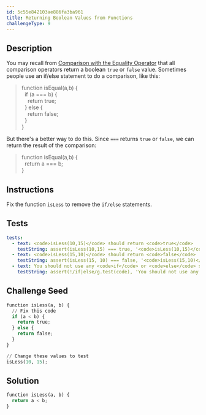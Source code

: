 ```yaml
---
id: 5c55e842103ae886fa3ba961
title: Returning Boolean Values from Functions
challengeType: 9
---
```


## Description
<section id='description'>
You may recall from <a href="waypoint-comparison-with-the-equality-operator" target="_blank">Comparison with the Equality Operator</a> that all comparison operators return a boolean <code>true</code> or <code>false</code> value.
Sometimes people use an if/else statement to do a comparison, like this:
<blockquote>function isEqual(a,b) {<br>&nbsp;&nbsp;if (a === b) {<br>&nbsp;&nbsp;&nbsp;&nbsp;return true;<br>&nbsp;&nbsp;} else {<br>&nbsp;&nbsp;&nbsp;&nbsp;return false;<br>&nbsp;&nbsp;}<br>}</blockquote>
But there's a better way to do this. Since <code>===</code> returns <code>true</code> or <code>false</code>, we can return the result of the comparison:
<blockquote>function isEqual(a,b) {<br>&nbsp;&nbsp;return a === b;<br>}</blockquote>
</section>

## Instructions
<section id='instructions'>
Fix the function <code>isLess</code> to remove the <code>if/else</code> statements.
</section>

## Tests
<section id='tests'>

```yml
tests:
  - text: <code>isLess(10,15)</code> should return <code>true</code>
    testString: assert(isLess(10,15) === true, '<code>isLess(10,15)</code> should return <code>true</code>');
  - text: <code>isLess(15,10)</code> should return <code>false</code>
    testString: assert(isLess(15, 10) === false, '<code>isLess(15,10)</code> should return <code>false</code>');
  - text: You should not use any <code>if</code> or <code>else</code> statements
    testString: assert(!/if|else/g.test(code), 'You should not use any <code>if</code> or <code>else</code> statements');

```

</section>

## Challenge Seed
<section id='challengeSeed'>

<div id='py-seed'>

```python
function isLess(a, b) {
  // Fix this code
  if (a < b) {
    return true;
  } else {
    return false;
  }
}

// Change these values to test
isLess(10, 15);
```

</div>



</section>

## Solution
<section id='solution'>


```python
function isLess(a, b) {
  return a < b;
}
```

</section>
